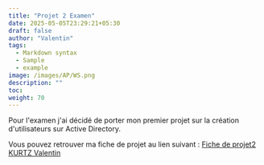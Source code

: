 ```yaml
---
title: "Projet 2 Examen"
date: 2025-05-05T23:29:21+05:30
draft: false
author: "Valentin"
tags:
  - Markdown syntax
  - Sample
  - example
image: /images/AP/WS.png
description: ""
toc:
weight: 70
---
```


Pour l'examen j'ai décidé de porter mon premier projet sur la création d'utilisateurs sur Active Directory.

Vous pouvez retrouver ma fiche de projet au lien suivant : [Fiche de projet2 KURTZ Valentin](/docs/Projet2.pdf)
